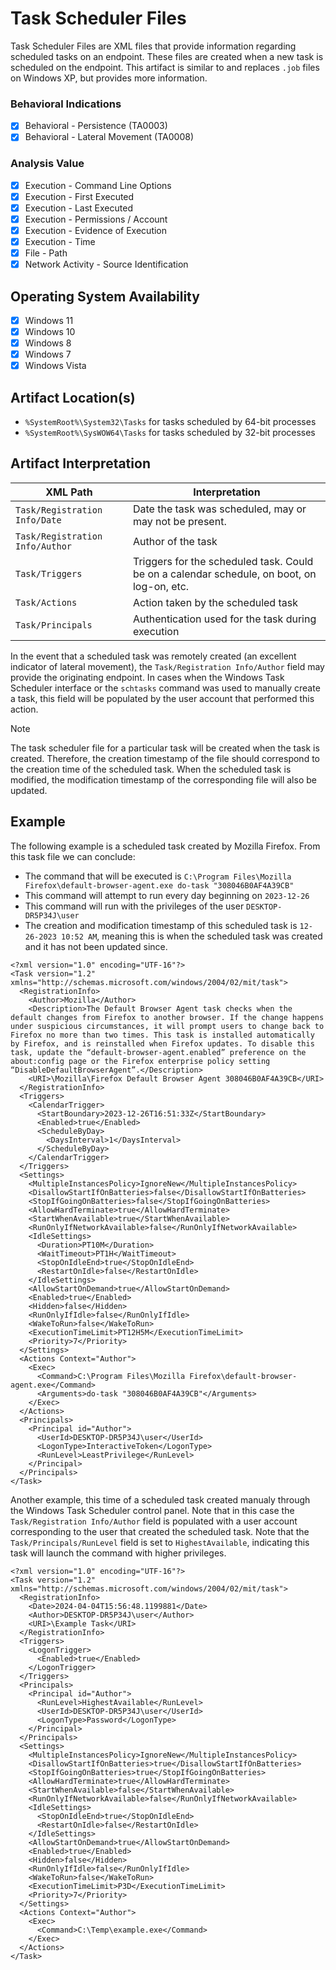 # Task Scheduler Files
Task Scheduler Files are XML files that provide information regarding scheduled tasks on an endpoint. These files are created when a new task is scheduled on the endpoint. This artifact is similar to and replaces `.job` files on Windows XP, but provides more information. 

### Behavioral Indications
 - [x] Behavioral - Persistence (TA0003)
 - [x] Behavioral - Lateral Movement (TA0008)

### Analysis Value
 - [x] Execution - Command Line Options
 - [x] Execution - First Executed
 - [x] Execution - Last Executed
 - [x] Execution - Permissions / Account
 - [x] Execution - Evidence of Execution
 - [x] Execution - Time
 - [x] File - Path
 - [x] Network Activity - Source Identification

## Operating System Availability
 - [x] Windows 11
 - [x] Windows 10
 - [x] Windows 8
 - [x] Windows 7
 - [x] Windows Vista

## Artifact Location(s)
 - `%SystemRoot%\System32\Tasks` for tasks scheduled by 64-bit processes
 - `%SystemRoot%\SysWOW64\Tasks` for tasks scheduled by 32-bit processes

## Artifact Interpretation
| XML Path | Interpretation |
| - | - |
| `Task/Registration Info/Date` | Date the task was scheduled, may or may not be present. |
| `Task/Registration Info/Author` | Author of the task |
| `Task/Triggers` | Triggers for the scheduled task. Could be on a calendar schedule, on boot, on log-on, etc.  |
| `Task/Actions` | Action taken by the scheduled task |
| `Task/Principals` | Authentication used for the task during execution |

In the event that a scheduled task was remotely created (an excellent indicator of lateral movement), the `Task/Registration Info/Author` field may provide the originating endpoint. In cases when the Windows Task Scheduler interface or the `schtasks` command was used to manually create a task, this field will be populated by the user account that performed this action.

> [!NOTE]
> The task scheduler file for a particular task will be created when the task is created. Therefore, the creation timestamp of the file should correspond to the creation time of the scheduled task. When the scheduled task is modified, the modification timestamp of the corresponding file will also be updated. 

## Example
The following example is a scheduled task created by Mozilla Firefox. From this task file we can conclude:

 - The command that will be executed is `C:\Program Files\Mozilla Firefox\default-browser-agent.exe do-task "308046B0AF4A39CB"`
 - This command will attempt to run every day beginning on `2023-12-26`
 - This command will run with the privileges of the user `DESKTOP-DR5P34J\user`
 - The creation and modification timestamp of this scheduled task is `12-26-2023 10:52 AM`, meaning this is when the scheduled task was created and it has not been updated since. 

```
<?xml version="1.0" encoding="UTF-16"?>
<Task version="1.2" xmlns="http://schemas.microsoft.com/windows/2004/02/mit/task">
  <RegistrationInfo>
    <Author>Mozilla</Author>
    <Description>The Default Browser Agent task checks when the default changes from Firefox to another browser. If the change happens under suspicious circumstances, it will prompt users to change back to Firefox no more than two times. This task is installed automatically by Firefox, and is reinstalled when Firefox updates. To disable this task, update the “default-browser-agent.enabled” preference on the about:config page or the Firefox enterprise policy setting “DisableDefaultBrowserAgent”.</Description>
    <URI>\Mozilla\Firefox Default Browser Agent 308046B0AF4A39CB</URI>
  </RegistrationInfo>
  <Triggers>
    <CalendarTrigger>
      <StartBoundary>2023-12-26T16:51:33Z</StartBoundary>
      <Enabled>true</Enabled>
      <ScheduleByDay>
        <DaysInterval>1</DaysInterval>
      </ScheduleByDay>
    </CalendarTrigger>
  </Triggers>
  <Settings>
    <MultipleInstancesPolicy>IgnoreNew</MultipleInstancesPolicy>
    <DisallowStartIfOnBatteries>false</DisallowStartIfOnBatteries>
    <StopIfGoingOnBatteries>false</StopIfGoingOnBatteries>
    <AllowHardTerminate>true</AllowHardTerminate>
    <StartWhenAvailable>true</StartWhenAvailable>
    <RunOnlyIfNetworkAvailable>false</RunOnlyIfNetworkAvailable>
    <IdleSettings>
      <Duration>PT10M</Duration>
      <WaitTimeout>PT1H</WaitTimeout>
      <StopOnIdleEnd>true</StopOnIdleEnd>
      <RestartOnIdle>false</RestartOnIdle>
    </IdleSettings>
    <AllowStartOnDemand>true</AllowStartOnDemand>
    <Enabled>true</Enabled>
    <Hidden>false</Hidden>
    <RunOnlyIfIdle>false</RunOnlyIfIdle>
    <WakeToRun>false</WakeToRun>
    <ExecutionTimeLimit>PT12H5M</ExecutionTimeLimit>
    <Priority>7</Priority>
  </Settings>
  <Actions Context="Author">
    <Exec>
      <Command>C:\Program Files\Mozilla Firefox\default-browser-agent.exe</Command>
      <Arguments>do-task "308046B0AF4A39CB"</Arguments>
    </Exec>
  </Actions>
  <Principals>
    <Principal id="Author">
      <UserId>DESKTOP-DR5P34J\user</UserId>
      <LogonType>InteractiveToken</LogonType>
      <RunLevel>LeastPrivilege</RunLevel>
    </Principal>
  </Principals>
</Task>
```

Another example, this time of a scheduled task created manualy through the Windows Task Scheduler control panel. Note that in this case the `Task/Registration Info/Author` field is populated with a user account corresponding to the user that created the scheduled task. Note that the `Task/Principals/RunLevel` field is set to `HighestAvailable`, indicating this task will launch the command with higher privileges. 

```
<?xml version="1.0" encoding="UTF-16"?>
<Task version="1.2" xmlns="http://schemas.microsoft.com/windows/2004/02/mit/task">
  <RegistrationInfo>
    <Date>2024-04-04T15:56:48.1199881</Date>
    <Author>DESKTOP-DR5P34J\user</Author>
    <URI>\Example Task</URI>
  </RegistrationInfo>
  <Triggers>
    <LogonTrigger>
      <Enabled>true</Enabled>
    </LogonTrigger>
  </Triggers>
  <Principals>
    <Principal id="Author">
      <RunLevel>HighestAvailable</RunLevel>
      <UserId>DESKTOP-DR5P34J\user</UserId>
      <LogonType>Password</LogonType>
    </Principal>
  </Principals>
  <Settings>
    <MultipleInstancesPolicy>IgnoreNew</MultipleInstancesPolicy>
    <DisallowStartIfOnBatteries>true</DisallowStartIfOnBatteries>
    <StopIfGoingOnBatteries>true</StopIfGoingOnBatteries>
    <AllowHardTerminate>true</AllowHardTerminate>
    <StartWhenAvailable>false</StartWhenAvailable>
    <RunOnlyIfNetworkAvailable>false</RunOnlyIfNetworkAvailable>
    <IdleSettings>
      <StopOnIdleEnd>true</StopOnIdleEnd>
      <RestartOnIdle>false</RestartOnIdle>
    </IdleSettings>
    <AllowStartOnDemand>true</AllowStartOnDemand>
    <Enabled>true</Enabled>
    <Hidden>false</Hidden>
    <RunOnlyIfIdle>false</RunOnlyIfIdle>
    <WakeToRun>false</WakeToRun>
    <ExecutionTimeLimit>P3D</ExecutionTimeLimit>
    <Priority>7</Priority>
  </Settings>
  <Actions Context="Author">
    <Exec>
      <Command>C:\Temp\example.exe</Command>
    </Exec>
  </Actions>
</Task>
```